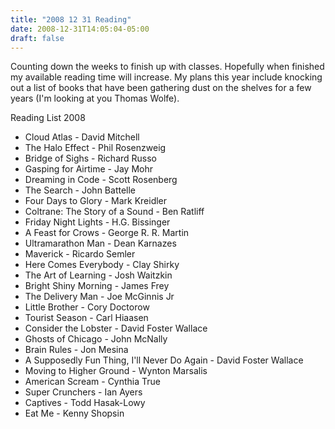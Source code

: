 ```yaml
---
title: "2008 12 31 Reading"
date: 2008-12-31T14:05:04-05:00
draft: false
---
```


Counting down the weeks to finish up with classes. Hopefully when finished my available reading time will increase. My plans this year include knocking out a list of books that have been gathering dust on the shelves for a few years (I'm looking at you Thomas Wolfe).


Reading List 2008

* Cloud Atlas - David Mitchell
* The Halo Effect - Phil Rosenzweig
* Bridge of Sighs - Richard Russo
* Gasping for Airtime - Jay Mohr
* Dreaming in Code - Scott Rosenberg
* The Search - John Battelle
* Four Days to Glory - Mark Kreidler
* Coltrane: The Story of a Sound - Ben Ratliff
* Friday Night Lights - H.G. Bissinger
* A Feast for Crows - George R. R. Martin
* Ultramarathon Man - Dean Karnazes
* Maverick - Ricardo Semler
* Here Comes Everybody - Clay Shirky
* The Art of Learning - Josh Waitzkin
* Bright Shiny Morning - James Frey
* The Delivery Man - Joe McGinnis Jr
* Little Brother - Cory Doctorow
* Tourist Season - Carl Hiaasen
* Consider the Lobster - David Foster Wallace
* Ghosts of Chicago - John McNally
* Brain Rules - Jon Mesina
* A Supposedly Fun Thing, I'll Never Do Again - David Foster Wallace
* Moving to Higher Ground - Wynton Marsalis
* American Scream - Cynthia True
* Super Crunchers - Ian Ayers
* Captives - Todd Hasak-Lowy
* Eat Me - Kenny Shopsin

